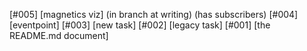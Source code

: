 [#005]       [magnetics viz]  (in branch at writing) (has subscribers)
[#004]       [eventpoint]
[#003]       [new task]
[#002]       [legacy task]
[#001]       [the README.md document]
